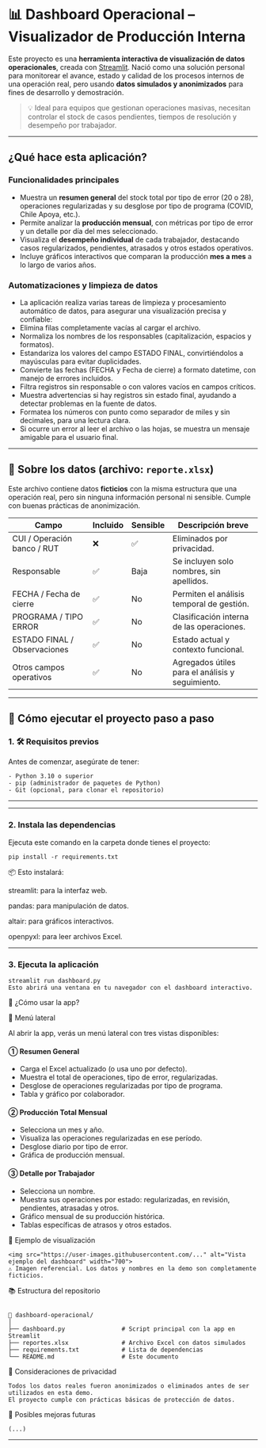 # 📊 Dashboard Operacional – Visualizador de Producción Interna

Este proyecto es una **herramienta interactiva de visualización de datos operacionales**, creada con [Streamlit](https://streamlit.io/). Nació como una solución personal para monitorear el avance, estado y calidad de los procesos internos de una operación real, pero usando **datos simulados y anonimizados** para fines de desarrollo y demostración.

> 💡 Ideal para equipos que gestionan operaciones masivas, necesitan controlar el stock de casos pendientes, tiempos de resolución y desempeño por trabajador.

---

##   ¿Qué hace esta aplicación?

###   Funcionalidades principales
-  Muestra un **resumen general** del stock total por tipo de error (20 o 28), operaciones regularizadas y su desglose por tipo de programa (COVID, Chile Apoya, etc.).
-  Permite analizar la **producción mensual**, con métricas por tipo de error y un detalle por día del mes seleccionado.
-  Visualiza el **desempeño individual** de cada trabajador, destacando casos regularizados, pendientes, atrasados y otros estados operativos.
-  Incluye gráficos interactivos que comparan la producción **mes a mes** a lo largo de varios años.

###   Automatizaciones y limpieza de datos 

-  La aplicación realiza varias tareas de limpieza y procesamiento automático de datos, para asegurar una visualización precisa y confiable:
-  Elimina filas completamente vacías al cargar el archivo.
-  Normaliza los nombres de los responsables (capitalización, espacios y formatos).
-  Estandariza los valores del campo ESTADO FINAL, convirtiéndolos a mayúsculas para evitar duplicidades.
-  Convierte las fechas (FECHA y Fecha de cierre) a formato datetime, con manejo de errores incluidos.
-  Filtra registros sin responsable o con valores vacíos en campos críticos.
-  Muestra advertencias si hay registros sin estado final, ayudando a detectar problemas en la fuente de datos.
-  Formatea los números con punto como separador de miles y sin decimales, para una lectura clara.
-  Si ocurre un error al leer el archivo o las hojas, se muestra un mensaje amigable para el usuario final.



---

## 📁 Sobre los datos (archivo: `reporte.xlsx`)

Este archivo contiene datos **ficticios** con la misma estructura que una operación real, pero sin ninguna información personal ni sensible. Cumple con buenas prácticas de anonimización.

| Campo                            | Incluido | Sensible | Descripción breve                                 |
|----------------------------------|----------|----------|----------------------------------------------------|
| CUI / Operación banco / RUT     | ❌       | ✅       | Eliminados por privacidad.                         |
| Responsable                     | ✅       | Baja     | Se incluyen solo nombres, sin apellidos.           |
| FECHA / Fecha de cierre         | ✅       | No       | Permiten el análisis temporal de gestión.          |
| PROGRAMA / TIPO ERROR           | ✅       | No       | Clasificación interna de las operaciones.          |
| ESTADO FINAL / Observaciones    | ✅       | No       | Estado actual y contexto funcional.                |
| Otros campos operativos         | ✅       | No       | Agregados útiles para el análisis y seguimiento.   |

---



## 🚀 Cómo ejecutar el proyecto paso a paso

### 1. 🛠️ Requisitos previos

Antes de comenzar, asegúrate de tener:

```
- Python 3.10 o superior
- pip (administrador de paquetes de Python)
- Git (opcional, para clonar el repositorio)
```

---



---

### 2. Instala las dependencias
Ejecuta este comando en la carpeta donde tienes el proyecto:
```
pip install -r requirements.txt

```
📦 Esto instalará:

streamlit: para la interfaz web.

pandas: para manipulación de datos.

altair: para gráficos interactivos.

openpyxl: para leer archivos Excel.

---
### 3. Ejecuta la aplicación

```
streamlit run dashboard.py
Esto abrirá una ventana en tu navegador con el dashboard interactivo.
```

🧭 ¿Cómo usar la app?


📌 Menú lateral


Al abrir la app, verás un menú lateral con tres vistas disponibles:

#### ① Resumen General

- Carga el Excel actualizado (o usa uno por defecto).
- Muestra el total de operaciones, tipo de error, regularizadas.
- Desglose de operaciones regularizadas por tipo de programa.
- Tabla y gráfico por colaborador.

#### ② Producción Total Mensual

- Selecciona un mes y año.
- Visualiza las operaciones regularizadas en ese período.
- Desglose diario por tipo de error.
- Gráfica de producción mensual.

#### ③ Detalle por Trabajador

- Selecciona un nombre.
- Muestra sus operaciones por estado: regularizadas, en revisión, pendientes, atrasadas y otros.
- Gráfico mensual de su producción histórica.
- Tablas específicas de atrasos y otros estados.


📸 Ejemplo de visualización

```
<img src="https://user-images.githubusercontent.com/..." alt="Vista ejemplo del dashboard" width="700">
⚠️ Imagen referencial. Los datos y nombres en la demo son completamente ficticios.
 ```

📚 Estructura del repositorio


```

📂 dashboard-operacional/
│
├── dashboard.py                # Script principal con la app en Streamlit
├── reportes.xlsx               # Archivo Excel con datos simulados
├── requirements.txt            # Lista de dependencias
└── README.md                   # Este documento

```

🔐 Consideraciones de privacidad


```
Todos los datos reales fueron anonimizados o eliminados antes de ser utilizados en esta demo.
El proyecto cumple con prácticas básicas de protección de datos.
```

🧱 Posibles mejoras futuras

```
(...)

```


---


